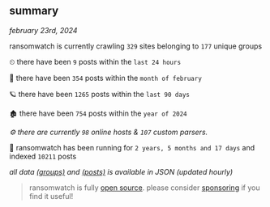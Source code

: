 
## summary
_february 23rd, 2024_

ransomwatch is currently crawling `329` sites belonging to `177` unique groups

⏲ there have been `9` posts within the `last 24 hours`

🦈 there have been `354` posts within the `month of february`

🪐 there have been `1265` posts within the `last 90 days`

🏚 there have been `754` posts within the `year of 2024`

_⚙️ there are currently `98` online hosts & `107` custom parsers._

🦕 ransomwatch has been running for `2 years, 5 months and 17 days` and indexed `10211` posts

_all data  [(groups)](http://ransomwhat.telemetry.ltd/groups) and [(posts)](http://ransomwhat.telemetry.ltd/posts) is available in JSON (updated hourly)_

> ransomwatch is fully [open source](https://github.com/joshhighet/ransomwatch#ransomwatch--). please consider [sponsoring](https://github.com/sponsors/joshhighet) if you find it useful!
